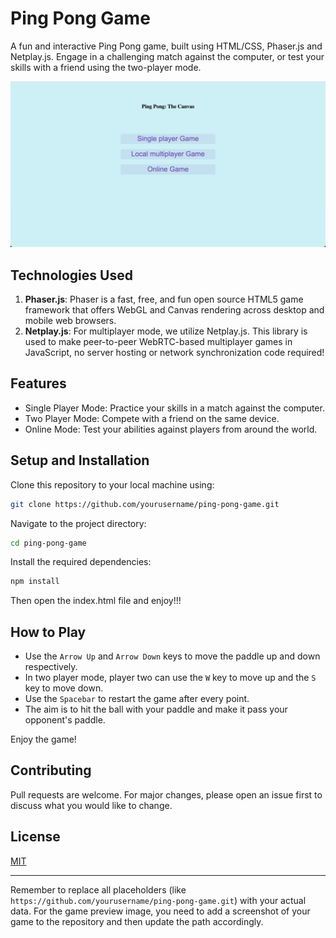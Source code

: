 
# Ping Pong Game

A fun and interactive Ping Pong game, built using HTML/CSS, Phaser.js and Netplay.js. Engage in a challenging match against the computer, or test your skills with a friend using the two-player mode.

![Game Preview](preview.png)

## Technologies Used

1. **Phaser.js**:  Phaser is a fast, free, and fun open source HTML5 game framework that offers WebGL and Canvas rendering across desktop and mobile web browsers.
2. **Netplay.js**: For multiplayer mode, we utilize Netplay.js. This library is used to make peer-to-peer WebRTC-based multiplayer games in JavaScript, no server hosting or network synchronization code required!

## Features

- Single Player Mode: Practice your skills in a match against the computer.
- Two Player Mode: Compete with a friend on the same device.
- Online Mode: Test your abilities against players from around the world.

## Setup and Installation

Clone this repository to your local machine using:

```bash
git clone https://github.com/yourusername/ping-pong-game.git
```

Navigate to the project directory:

```bash
cd ping-pong-game
```

Install the required dependencies:

```bash
npm install
```

Then open the index.html file and enjoy!!!

## How to Play

- Use the `Arrow Up` and `Arrow Down` keys to move the paddle up and down respectively.
- In two player mode, player two can use the `W` key to move up and the `S` key to move down.
- Use the `Spacebar` to restart the game after every point. 
- The aim is to hit the ball with your paddle and make it pass your opponent's paddle.

Enjoy the game!

## Contributing

Pull requests are welcome. For major changes, please open an issue first to discuss what you would like to change.

## License

[MIT](https://choosealicense.com/licenses/mit/)

---

Remember to replace all placeholders (like `https://github.com/yourusername/ping-pong-game.git`) with your actual data. For the game preview image, you need to add a screenshot of your game to the repository and then update the path accordingly.
